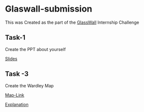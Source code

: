# Glaswall-submission


This was Created as the part of the [GlassWall](https://glasswallsolutions.com/) Internship Challenge

## Task-1

Create the PPT about yourself

[Slides](https://docs.google.com/presentation/d/11lhr_f8AKrXw2nI7vBms-SRI7suTOOQycLPj0c9r9Ko/edit?usp=sharing)


## Task -3

Create the Wardley Map

[Map-Link](https://onlinewardleymaps.com/#nE8iVEDeyLJOSRL52I)

[Explanation](https://github.com/JOSHUAJEBARAJ/Glasswall-submission/blob/master/Task-3.md)
